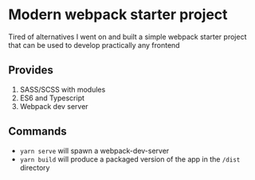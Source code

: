 # Modern webpack starter project

Tired of alternatives I went on and built a simple webpack starter project that can be used to develop practically any frontend

## Provides

1. SASS/SCSS with modules
2. ES6 and Typescript
3. Webpack dev server

## Commands

* `yarn serve` will spawn a webpack-dev-server
* `yarn build` will produce a packaged version of the app in the `/dist` directory